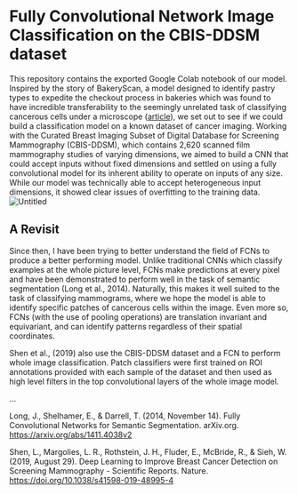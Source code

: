 # Fully Convolutional Network Image Classification on the CBIS-DDSM dataset

This repository contains the exported Google Colab notebook of our model. Inspired by the story of BakeryScan, a model designed to identify pastry types to expedite the checkout process in bakeries which was found to have incredible transferability to the seemingly unrelated task of classifying cancerous cells under a microscope ([article](https://towardsdatascience.com/bakeryscan-and-cyto-aiscan-52475b3cb779)), we set out to see if we could build a classification model on a known dataset of cancer imaging. Working with the Curated Breast Imaging Subset of Digital Database for Screening Mammography (CBIS-DDSM), which contains 2,620 scanned film mammography studies of varying dimensions, we aimed to build a CNN that could accept inputs without fixed dimensions and settled on using a fully convolutional model for its inherent ability to operate on inputs of any size. While our model was technically able to accept heterogeneous input dimensions, it showed clear issues of overfitting to the training data.
![Untitled](https://github.com/chardzhong/FullyConvNetwork_CBIS-DDSM/assets/44122104/2fb8a17d-2f22-4dd0-a6c1-49665215c7c8)

## A Revisit
Since then, I have been trying to better understand the field of FCNs to produce a better performing model. Unlike traditional CNNs which classify examples at the whole picture level, FCNs make predictions at every pixel and have been demonstrated to perform well in the task of semantic segmentation (Long et al., 2014). Naturally, this makes it well suited to the task of classifying mammograms, where we hope the model is able to identify specific patches of cancerous cells within the image. Even more so, FCNs (with the use of pooling operations) are translation invariant and equivariant, and can identify patterns regardless of their spatial coordinates.

Shen et al., (2019) also use the CBIS-DDSM dataset and a FCN to perform whole image classification. Patch classifiers were first trained on ROI annotations provided with each sample of the dataset and then used as high level filters in the top convolutional layers of the whole image model. 

...

Long, J., Shelhamer, E., & Darrell, T. (2014, November 14). Fully Convolutional Networks for Semantic Segmentation. arXiv.org. https://arxiv.org/abs/1411.4038v2

Shen, L., Margolies, L. R., Rothstein, J. H., Fluder, E., McBride, R., & Sieh, W. (2019, August 29). Deep Learning to Improve Breast Cancer Detection on Screening Mammography - Scientific Reports. Nature. https://doi.org/10.1038/s41598-019-48995-4

